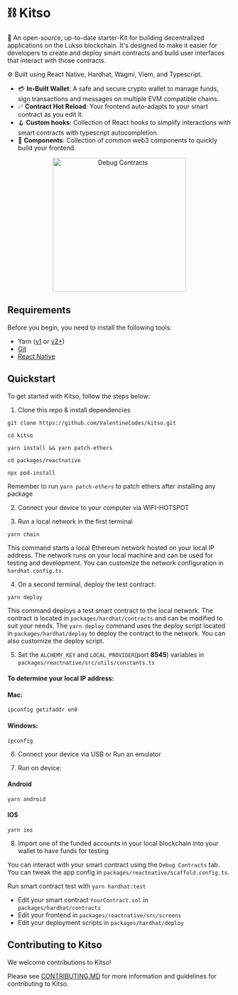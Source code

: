 # ⛓ Kitso

🧪 An open-source, up-to-date starter-Kit for building decentralized applications on the Lukso blockchain. It's designed to make it easier for developers to create and deploy smart contracts and build user interfaces that interact with those contracts.

⚙️ Built using React Native, Hardhat, Wagmi, Viem, and Typescript.

- 💳 **In-Built Wallet**: A safe and secure crypto wallet to manage funds, sign transactions and messages on multiple EVM compatible chains.
- ✅ **Contract Hot Reload**: Your frontend auto-adapts to your smart contract as you edit it.
- 🪝 **Custom hooks**: Collection of React hooks to simplify interactions with smart contracts with typescript autocompletion.
- 🧱 **Components**: Collection of common web3 components to quickly build your frontend.

<p align="center">
<img src="packages/reactnative/sern.jpg" alt="Debug Contracts" width="300">
</p>

## Requirements

Before you begin, you need to install the following tools:

- Yarn ([v1](https://classic.yarnpkg.com/en/docs/install/) or [v2+](https://yarnpkg.com/getting-started/install))
- [Git](https://git-scm.com/downloads)
- [React Native](https://reactnative.dev/docs/environment-setup?guide=native&platform=android)

## Quickstart

To get started with Kitso, follow the steps below:

1. Clone this repo & install dependencies

```
git clone https://github.com/ValentineCodes/kitso.git

cd kitso

yarn install && yarn patch-ethers

cd packages/reactnative

npx pod-install
```

Remember to run `yarn patch-ethers` to patch ethers after installing any package

2. Connect your device to your computer via WIFI-HOTSPOT

3. Run a local network in the first terminal
```
yarn chain
```

This command starts a local Ethereum network hosted on your local IP address. The network runs on your local machine and can be used for testing and development. You can customize the network configuration in `hardhat.config.ts`.

4. On a second terminal, deploy the test contract:

```
yarn deploy
```

This command deploys a test smart contract to the local network. The contract is located in `packages/hardhat/contracts` and can be modified to suit your needs. The `yarn deploy` command uses the deploy script located in `packages/hardhat/deploy` to deploy the contract to the network. You can also customize the deploy script.

5. Set the `ALCHEMY_KEY` and `LOCAL_PROVIDER`(port **8545**) variables in `packages/reactnative/src/utils/constants.ts`

#### To determine your local IP address:

#### Mac:
```
ipconfig getifaddr en0
```

#### Windows: 
```
ipconfig
```


6. Connect your device via USB or Run an emulator

7. Run on device:

#### Android
```
yarn android
```

#### IOS
```
yarn ios
```

8. Import one of the funded accounts in your local blockchain into your wallet to have funds for testing

You can interact with your smart contract using the `Debug Contracts` tab. You can tweak the app config in `packages/reactnative/scaffold.config.ts`.

Run smart contract test with `yarn hardhat:test`

- Edit your smart contract `YourContract.sol` in `packages/hardhat/contracts`
- Edit your frontend in `packages/reactnative/src/screens`
- Edit your deployment scripts in `packages/hardhat/deploy`

## Contributing to Kitso

We welcome contributions to Kitso!

Please see [CONTRIBUTING.MD](https://github.com/ValentineCodes/kitso/blob/main/CONTRIBUTING.md) for more information and guidelines for contributing to Kitso.
